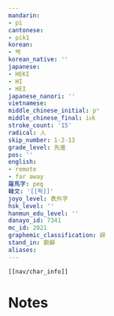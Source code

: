 ```yaml
---
mandarin:
- pì
cantonese:
- pik1
korean:
- 벽
korean_native: ''
japanese:
- HEKI
- HI
- HEI
japanese_nanori: ''
vietnamese:
middle_chinese_initial: pʰ
middle_chinese_final: iᴇk
stroke_count: '15'
radical: 人
skip_number: 1-2-13
grade_level: 先進
pos: ''
english:
- remote
- far away
羅馬字: peg
韓文: '[[퍽]]'
joyo_level: 表外字
hsk_level: ''
hanmun_edu_level: ''
danayo_id: 7341
mc_id: 2021
graphemic_classification: 辟
stand_in: 窮僻
aliases:
---
```

```meta-bind-embed
[[nav/char_info]]
```

# Notes
